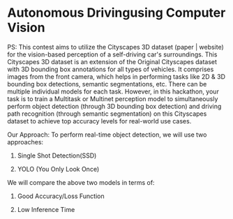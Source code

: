 # Autonomous Drivingusing Computer Vision
PS: This contest aims to utilize the Cityscapes 3D dataset (paper | website) for the vision-based perception of a self-driving car's surroundings. This Cityscapes 3D dataset is an extension of the Original Cityscapes dataset with 3D bounding box annotations for all types of vehicles. It comprises images from the front camera, which helps in performing tasks like 2D & 3D bounding box detections, semantic segmentations, etc. There can be multiple individual models for each task. However, in this hackathon, your task is to train a Multitask or Multinet perception model to simultaneously perform object detection (through 3D bounding box detection) and driving path recognition (through semantic segmentation) on this Cityscapes dataset to achieve top accuracy levels for real-world use cases. 

Our Approach: To perform real-time object detection, we will use two approaches:

1. Single Shot Detection(SSD)

2. YOLO (You Only Look Once)

We will compare the above two models in terms of:

1. Good Accuracy/Loss Function

2. Low Inference Time
